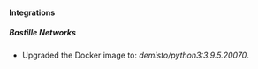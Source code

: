 #### Integrations
##### Bastille Networks
- Upgraded the Docker image to: *demisto/python3:3.9.5.20070*.
